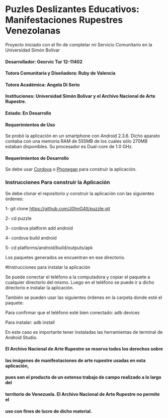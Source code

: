 # Puzles Deslizantes Educativos: Manifestaciones Rupestres Venezolanas

Proyecto iniciado con el fin de completar mi Servicio Comunitario en la 
Universidad Simón Bolívar

#### Desarrollador: Georvic Tur 12-11402
#### Tutora Comunitaria y Diseñadora: Ruby de Valencia
#### Tutora Académica: Angela Di Serio

#### Instituciones: Universidad Simón Bolívar y el Archivo Nacional de Arte Rupestre.
#### Estado: En Desarrollo
#### Requerimientos de Uso

Se probó la aplicación en un smartphone con Android 2.3.6. Dicho aparato contaba con una memoria RAM de 555MB de los cuales sólo 270MB estaban disponibles.
Su procesador es Dual-core de 1.0 GHz.

#### Requerimientos de Desarrollo

Se debe usar [Cordova](https://cordova.apache.org/) o [Phonegap](http://phonegap.com/) para construir la aplicación.

### Instrucciones Para construir la Aplicación

Se debe clonar el repositorio y construir la aplicación con las siguientes
órdenes:

1- git clone https://github.com/J0hnG4lt/puzzle.git

2- cd puzzle

3- cordova platform add android

4- cordova build android

5- cd platforms/android/build/outputs/apk

Los paquetes generados se encuentran en ese directorio.

#Instrucciones para instalar la aplicación

Se puede conectar el teléfono a la computadora y copiar el paquete a cualquier
directorio del mismo. Luego en el teléfono se puede ir a dicho directorio
e instalar la aplicación.

También se pueden usar las siguientes órdenes en la carpeta donde esté el paquete:

 Para confirmar que el teléfono esté bien conectado:
 adb devices
 
 Para instalar:
 adb install <nombre-del-paquete>
 
 En este caso es importante tener instaladas las herramientas de terminal de
 Android Studio.

 

#### El Archivo Nacional de Arte Rupestre se reserva todos los derechos sobre
#### las imágenes de manifestaciones de arte rupestre usadas en esta aplicación, 
#### pues son el producto de un extenso trabajo de campo realizado a lo largo del
#### territorio de Venezuela. El Archivo Nacional de Arte Rupestre no permite el
#### uso con fines de lucro de dicho material.

